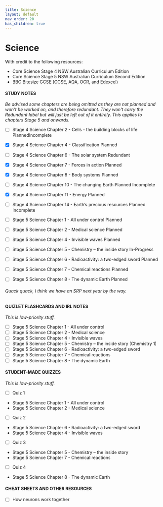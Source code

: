 ```yaml
---
title: Science
layout: default
nav_order: 20
has_children: true
---
```


# Science

With credit to the following resources:

* Core Science Stage 4 NSW Australian Curriculum Edition 
* Core Science Stage 5 NSW Australian Curriculum Second Edition
* BBC Bitesize GCSE (CCSE, AQA, OCR, and Edexcel)

#### STUDY NOTES

*Be advised some chapters are being omitted as they are not planned and won't be worked on, and therefore redundant. They won't carry the Redundant label but will just be left out of it entirely. This applies to chapters Stage 5 and onwards.*

- [ ] Stage 4 Science Chapter 2 - Cells - the building blocks of life <label class="label label-purple">Planned</label><label class="label label-yellow">Incomplete</label>
- [x] Stage 4 Science Chapter 4 - Classification <label class="label label-purple">Planned</label>
- [ ] Stage 4 Science Chapter 6 - The solar system <label class="label label-yellow">Redundant</label>
- [x] Stage 4 Science Chapter 7 - Forces in action <label class="label label-purple">Planned</label>
- [x] Stage 4 Science Chapter 8 - Body systems <label class="label label-purple">Planned</label>
- [ ] Stage 4 Science Chapter 10 - The changing Earth <label class="label label-purple">Planned</label> <label class="label label-yellow">Incomplete</label>
- [x] Stage 4 Science Chapter 11 - Energy <label class="label label-purple">Planned</label>
- [ ] Stage 4 Science Chapter 14 - Earth’s precious resources <label class="label label-purple">Planned</label> <label class="label label-yellow">Incomplete</label>

- [ ] Stage 5 Science Chapter 1 - All under control <label class="label label-purple">Planned</label>
- [ ] Stage 5 Science Chapter 2 - Medical science <label class="label label-purple">Planned</label>
- [ ] Stage 5 Science Chapter 4 - Invisible waves <label class="label label-purple">Planned</label>
- [ ] Stage 5 Science Chapter 5 - Chemistry – the inside story <label class="label label-blue">In-Progress</label>
- [ ] Stage 5 Science Chapter 6 - Radioactivity: a two-edged sword <label class="label label-purple">Planned</label>
- [ ] Stage 5 Science Chapter 7 - Chemical reactions <label class="label label-purple">Planned</label>
- [ ] Stage 5 Science Chapter 8 - The dynamic Earth <label class="label label-purple">Planned</label>

###### Quack quack, I think we have an SRP next year by the way.

#### QUIZLET FLASHCARDS AND IRL NOTES

*This is low-priority stuff.*

- [ ] Stage 5 Science Chapter 1 - All under control
- [ ] Stage 5 Science Chapter 2 - Medical science
- [ ] Stage 5 Science Chapter 4 - Invisible waves
- [ ] Stage 5 Science Chapter 5 - Chemistry – the inside story (Chemistry 1) 
- [ ] Stage 5 Science Chapter 6 - Radioactivity: a two-edged sword
- [ ] Stage 5 Science Chapter 7 - Chemical reactions
- [ ] Stage 5 Science Chapter 8 - The dynamic Earth

#### STUDENT-MADE QUIZZES

*This is low-priority stuff.*

- [ ] Quiz 1 
- Stage 5 Science Chapter 1 - All under control
- Stage 5 Science Chapter 2 - Medical science

- [ ] Quiz 2 
- Stage 5 Science Chapter 6 - Radioactivity: a two-edged sword
- Stage 5 Science Chapter 4 - Invisible waves

- [ ] Quiz 3            
- Stage 5 Science Chapter 5 - Chemistry – the inside story
- Stage 5 Science Chapter 7 - Chemical reactions

- [ ] Quiz 4        
- Stage 5 Science Chapter 8 - The dynamic Earth

#### CHEAT SHEETS AND OTHER RESOURCES

- [ ] How neurons work together 



